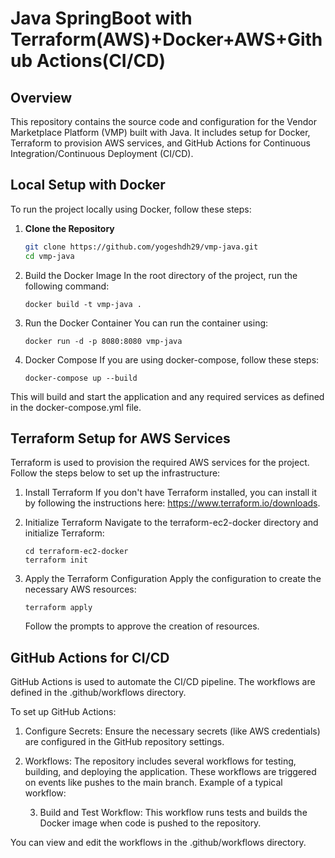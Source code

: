 # Java SpringBoot with Terraform(AWS)+Docker+AWS+Github Actions(CI/CD)

## Overview
This repository contains the source code and configuration for the Vendor Marketplace Platform (VMP) built with Java. It includes setup for Docker, Terraform to provision AWS services, and GitHub Actions for Continuous Integration/Continuous Deployment (CI/CD).

## Local Setup with Docker

To run the project locally using Docker, follow these steps:

1. **Clone the Repository**
   ```bash
   git clone https://github.com/yogeshdh29/vmp-java.git
   cd vmp-java
2. Build the Docker Image In the root directory of the project, run the following command:
    ```
    docker build -t vmp-java .
    ```
3. Run the Docker Container You can run the container using:
    ```
   docker run -d -p 8080:8080 vmp-java
   ```
4. Docker Compose If you are using docker-compose, follow these steps:
   ```
   docker-compose up --build
   ```
This will build and start the application and any required services as defined in the docker-compose.yml file.

## Terraform Setup for AWS Services
Terraform is used to provision the required AWS services for the project. Follow the steps below to set up the infrastructure:

1. Install Terraform If you don't have Terraform installed, you can install it by following the instructions here: https://www.terraform.io/downloads.


2. Initialize Terraform Navigate to the terraform-ec2-docker directory and initialize Terraform:
    ``` 
    cd terraform-ec2-docker
    terraform init
    ```
3. Apply the Terraform Configuration Apply the configuration to create the necessary AWS resources:
    ```
    terraform apply
    ```
   Follow the prompts to approve the creation of resources.

## GitHub Actions for CI/CD
GitHub Actions is used to automate the CI/CD pipeline. The workflows are defined in the .github/workflows directory.

To set up GitHub Actions:
1. Configure Secrets: Ensure the necessary secrets (like AWS credentials) are configured in the GitHub repository settings.

2. Workflows: The repository includes several workflows for testing, building, and deploying the application. These workflows are triggered on events like pushes to the main branch. 
   Example of a typical workflow:

   3. Build and Test Workflow: This workflow runs tests and builds the Docker image when code is pushed to the repository.

    
You can view and edit the workflows in the .github/workflows directory.
